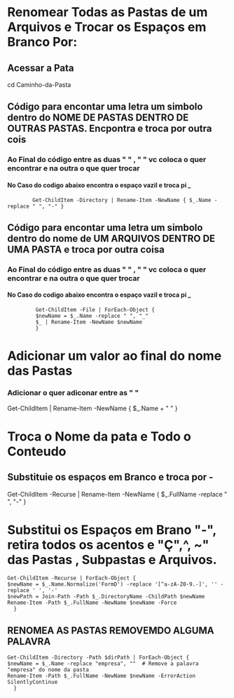 # Renomear Todas as Pastas de um Arquivos e Trocar os Espaços em Branco Por:
## Acessar a Pata
  cd Caminho-da-Pasta
  
## Código para encontar uma letra um simbolo dentro do NOME DE PASTAS DENTRO DE OUTRAS PASTAS. Encpontra e troca por outra cois
### Ao Final do código entre as duas "  " , "  " vc coloca o quer encontrar e na outra o que quer trocar
#### No Caso do codigo abaixo encontra o espaço vazil e troca pi _
            Get-ChildItem -Directory | Rename-Item -NewName { $_.Name -replace " ", "-" }
            
## Código para encontar uma letra um simbolo dentro do nome de UM ARQUIVOS DENTRO DE UMA PASTA e troca por outra coisa
### Ao Final do código entre as duas " " , "  " vc coloca o quer encontrar e na outra o que quer trocar
#### No Caso do codigo abaixo encontra o espaço vazil e troca pi _
             Get-ChildItem -File | ForEach-Object { 
             $newName = $_.Name -replace " ", "_" 
             $_ | Rename-Item -NewName $newName
             }

# Adicionar um valor ao final do nome das Pastas
### Adicionar o quer adiconar entre as " "
Get-ChildItem | Rename-Item -NewName { $_.Name + " " }

# Troca o Nome da pata e Todo o Conteudo
## Substituie os espaços em Branco e troca por -
  Get-ChildItem -Recurse | Rename-Item -NewName { $_.FullName -replace " ", "-" }

# Substitui os Espaços em Brano "-", retira todos os acentos e "Ç",^, ~" das Pastas , Subpastas e Arquivos.
    
    Get-ChildItem -Recurse | ForEach-Object {
    $newName = $_.Name.Normalize('FormD') -replace '[^a-zA-Z0-9.-]', '' -replace ' ', '-'
    $newPath = Join-Path -Path $_.DirectoryName -ChildPath $newName
    Rename-Item -Path $_.FullName -NewName $newName -Force
      }
## RENOMEA AS PASTAS REMOVEMDO ALGUMA PALAVRA  
    Get-ChildItem -Directory -Path $dirPath | ForEach-Object {
    $newName = $_.Name -replace "empresa", ""  # Remove a palavra "empresa" do nome da pasta
    Rename-Item -Path $_.FullName -NewName $newName -ErrorAction SilentlyContinue
      }

